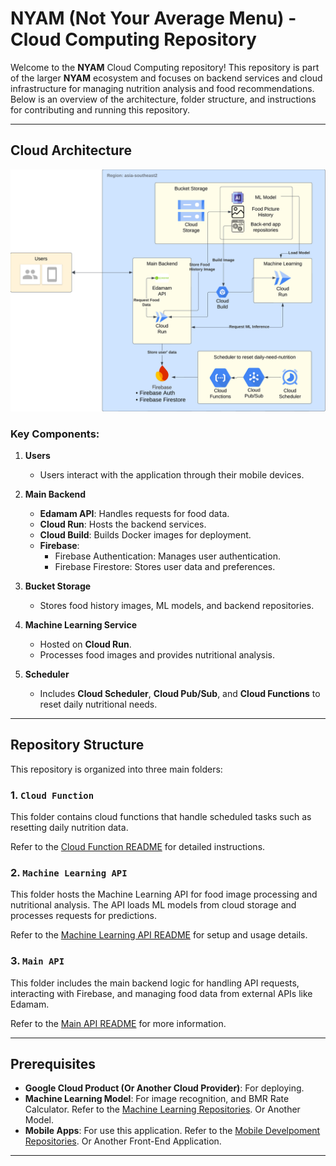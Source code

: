 # NYAM (Not Your Average Menu) - Cloud Computing Repository

Welcome to the **NYAM** Cloud Computing repository! This repository is part of the larger **NYAM** ecosystem and focuses on backend services and cloud infrastructure for managing nutrition analysis and food recommendations. Below is an overview of the architecture, folder structure, and instructions for contributing and running this repository.

---

## Cloud Architecture

![Cloud Architecture](https://github.com/NYAM-Food-App/Cloud-Computing/blob/main/CloudArchitecture.png)

### Key Components:

1. **Users**
   - Users interact with the application through their mobile devices.

2. **Main Backend**
   - **Edamam API**: Handles requests for food data.
   - **Cloud Run**: Hosts the backend services.
   - **Cloud Build**: Builds Docker images for deployment.
   - **Firebase**:
     - Firebase Authentication: Manages user authentication.
     - Firebase Firestore: Stores user data and preferences.

3. **Bucket Storage**
   - Stores food history images, ML models, and backend repositories.

4. **Machine Learning Service**
   - Hosted on **Cloud Run**.
   - Processes food images and provides nutritional analysis.

5. **Scheduler**
   - Includes **Cloud Scheduler**, **Cloud Pub/Sub**, and **Cloud Functions** to reset daily nutritional needs.

---

## Repository Structure

This repository is organized into three main folders:

### 1. `Cloud Function`
This folder contains cloud functions that handle scheduled tasks such as resetting daily nutrition data. 

Refer to the [Cloud Function README](https://github.com/NYAM-Food-App/Cloud-Computing/blob/main/Cloud%20Function/README.md) for detailed instructions.

### 2. `Machine Learning API`
This folder hosts the Machine Learning API for food image processing and nutritional analysis. The API loads ML models from cloud storage and processes requests for predictions.

Refer to the [Machine Learning API README](https://github.com/NYAM-Food-App/Cloud-Computing/blob/main/Machine%20Learning%20API/README.md) for setup and usage details.

### 3. `Main API`
This folder includes the main backend logic for handling API requests, interacting with Firebase, and managing food data from external APIs like Edamam.

Refer to the [Main API README](https://github.com/NYAM-Food-App/Cloud-Computing/blob/main/Main%20API/README.md) for more information.

---

## Prerequisites

- **Google Cloud Product (Or Another Cloud Provider)**: For deploying.
- **Machine Learning Model**: For image recognition, and BMR Rate Calculator. Refer to the [Machine Learning Repositories](https://github.com/NYAM-Food-App/Machine-Learning). Or Another Model.
- **Mobile Apps**: For use this application. Refer to the [Mobile Develpoment Repositories](https://github.com/NYAM-Food-App/Mobile-Development). Or Another Front-End Application.

---
